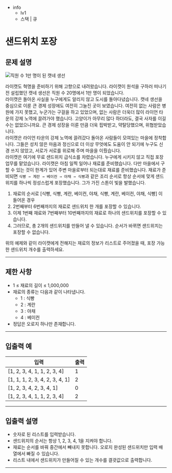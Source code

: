 - info
    - lv1
    - 스택 | 큐

# 샌드위치 포장

## 문제 설명

![직원 수 1만 명이 된 캣네 생선](./6_1.png)

라이캣도 혁명을 준비하기 위해 고향으로 내려왔습니다. 라이캣이 원석을 구하러 떠나기 전 설립했던 캣네 생선은 직원 수 20명에서 1만 명이 되었습니다. 
<br/>
라이캣은 돌아온 사실을 누구에게도 알리지 않고 도시를 돌아다녔습니다. 캣네 생선을 중심으로 이룬 큰 경제 성장에도 여전히 그늘진 곳이 보였습니다. 여전히 없는 사람은 병원에 가지 못했고, 누군가는 구걸을 하고 있었으며, 없는 사람은 더욱더 많이 라이언 타운의 강제 노역에 끌려가야 했습니다. 고양이가 아무리 많다 하더라도, 결국 사자를 이길 수는 없었으니까요. 큰 경제 성장을 이룬 만큼 더욱 핍박받고, 약탈당했으며, 위협받았습니다.
<br/>
라이캣은 라이언 타운의 강제 노역에 끌려갔다 돌아온 사람들이 모여있는 마을에 정착합니다. 그들은 성치 않은 마음과 정신으로 더 이상 무엇에도 도움이 안 되기에 누구도 신경 쓰지 않았고, 서로가 서로를 위로해 주며 마을을 이뤘습니다.
<br/>
라이캣은 여기에 무료 샌드위치 급식소를 차렸습니다. 누구에게 시키지 않고 직접 포장 업무를 맡았습니다. 라이캣은 아침 일찍 일어나 재료를 준비했습니다. 다만 마을에서 구할 수 있는 것이 한계가 있어 주변 마을로부터 되는대로 재료를 준비했습니다. 재료가 준비되면 `식빵 → 계란 → 베이컨 → 야채 → 식빵`과 같은 조리 순서로 항상 순서에 맞게 샌드위치를 하나씩 정성스럽게 포장했습니다. 그가 가진 스톤이 빛을 발했습니다.

1. 재료의 순서로 [식빵, 식빵, 계란, 베이컨, 야채, 식빵, 계란, 베이컨, 야채, 식빵] 이 들어온 경우 
2. 2번째부터 6번째까지의 재료로 샌드위치 한 개를 포장할 수 있습니다.
3. 이제 1번째 재료와 7번째부터 10번째까지의 재료로 하나의 샌드위치를 포장할 수 있습니다. 
4. 그러므로, 총 2개의 샌드위치를 만들어 낼 수 있습니다. 순서가 바뀌면 샌드위치는 포장할 수 없습니다.

위의 예제와 같이 라이캣에게 전해지는 재료의 정보가 리스트로 주어졌을 때, 포장 가능한 샌드위치 개수를 출력하세요.

---

## 제한 사항

- 1 ≤ 재료의 길이 ≤ 1,000,000
- 재료의 종류는 다음과 같이 나타냅니다.
  - 1 : 식빵
  - 2 : 계란
  - 3 : 야채
  - 4 : 베이컨
- 정답은 오로지 하나만 존재합니다.

---

## 입출력 예

| 입력                                | 출력  |
| ---------------------------------------- | ------- |
| [1, 2, 3, 4, 1, 1, 2, 3, 4] | 1 |
| [1, 1, 1, 2, 3, 4, 2, 3, 4, 1] | 2 |
| [1, 2, 3, 4, 2, 3, 4, 1] | 0 |
| [1, 2, 3, 4, 1, 1, 2, 3, 4] | 2 |

---

## 입출력 설명
- 숫자로 된 리스트를 입력받습니다.
- 샌드위치의 순서는 항상 1, 2, 3, 4, 1을 지켜야 합니다.
- 재료는 순서를 바꿔 중간에서 빼내지 못합니다. 오로지 완성된 샌드위치만 입력 배열에서 빠질 수 있습니다.
- 리스트 내에서 샌드위치가 만들어질 수 있는 개수를 결괏값으로 출력합니다.

---

